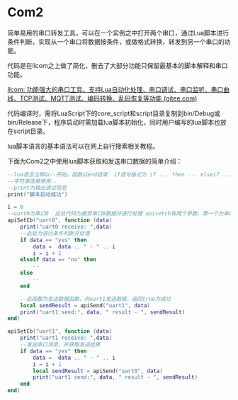 # Com2

简单易用的串口转发工具，可以在一个实例之中打开两个串口，通过Lua脚本进行条件判断，实现从一个串口将数据按条件，或做格式转换，转发到另一个串口的功能。

代码是在llcom之上做了简化，删去了大部分功能只保留最基本的脚本解释和串口功能。

[llcom: 功能强大的串口工具。支持Lua自动化处理、串口调试、串口监听、串口曲线、TCP测试、MQTT测试、编码转换、乱码恢复等功能 (gitee.com)](https://gitee.com/chenxuuu/llcom)



代码编译时，需将LuaScript下的core_script和script目录复制到bin/Debug或bin/Release下，程序启动时需加载lua脚本初始化，同时用户编写的lua脚本也放在script目录。



lua脚本语言的基本语法可以在网上自行搜索相关教程。

下面为Com2之中使用lua脚本获取和发送串口数据的简单介绍：

```lua
--lua语言注释以--开始，函数以end结束  if语句格式为 if ... then ... elseif ... then ... else ... end
--字符串连接使用..
--print为输出调试信息
print("脚本启动成功")

i = 0
--uart0为串口0  此处代码为接受串口0数据并进行处理 apisetcb有两个参数，第一个为串口名，第二个为对数据处理的匿名函数
apiSetCb("uart0", function (data)
    print("uart0 receive: ",data)
    --此处为进行条件判断并处理
    if data == "yes" then
        data =  data .. " - " .. i
        i = i + 1
    elseif data == "no" then
        --
    else
        --
    end   

    --此函数为发送数据函数，向uart1发送数据，返回true为成功
    local sendResult = apiSend("uart1", data)
    print("uart1 send:", data, " result - ", sendResult)   
end)

apiSetCb("uart1", function (data)
    print("uart1 receive: ",data)
    --发送串口消息，并获取发送结果
    if data == "yes" then
        data =  data .. " - " .. i
        i = i + 1
        local sendResult = apiSend("uart0", data)
        print("uart1 send:", data, " result - ", sendResult)  
    end 
end)

```



